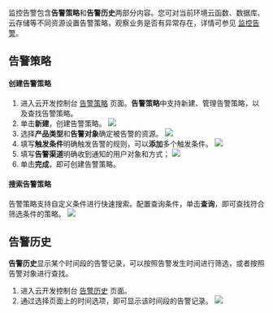 监控告警包含**告警策略**和**告警历史**两部分内容。您可对当前环境云函数、数据库、云存储等不同资源设置告警策略，观察业务是否有异常存在，详情可参见 [监控告警](https://cloud.tencent.com/document/product/876/40263)。



## 告警策略

#### 创建告警策略

1. 进入云开发控制台 [告警策略](https://console.cloud.tencent.com/tcb/alarmpolicy) 页面。**告警策略**中支持新建、管理告警策略，以及查找告警策略。
2. 单击**新建**，创建告警策略。
![](https://main.qcloudimg.com/raw/5ea26b0fb387a71b723234831eb0fe56.jpg)
3. 选择**产品类型**和**告警对象**确定被告警的资源。
  ![](https://main.qcloudimg.com/raw/2f0f1b338da0084734e9dec04e50ce59.png)
4. 填写**触发条件**明确触发告警的规则，可以**添加**多个触发条件。
  ![](https://main.qcloudimg.com/raw/5afa5d640aa378c9891424ff68717b4d.png)
5. 填写**告警渠道**明确收到通知的用户对象和方式；
  ![](https://main.qcloudimg.com/raw/95e5af191c533d62532bb427408cb336.png)
6. 单击**完成**，即可创建告警策略。

#### 搜索告警策略

告警策略支持自定义条件进行快速搜索。配置查询条件，单击**查询**，即可查找符合筛选条件的策略。
![](https://main.qcloudimg.com/raw/e8a3d638c5188d6a42ba400e4be8a182.jpg)



## 告警历史
**告警历史**显示某个时间段的告警记录，可以按照告警发生时间进行筛选，或者按照告警对象进行查找。

1. 进入云开发控制台 [告警历史](https://console.cloud.tencent.com/tcb/alarm/history) 页面。
2. 通过选择页面上的时间选项，即可显示该时间段的告警记录。
![](https://main.qcloudimg.com/raw/f952767f6b5606960fdc8004774d0999.jpg)



